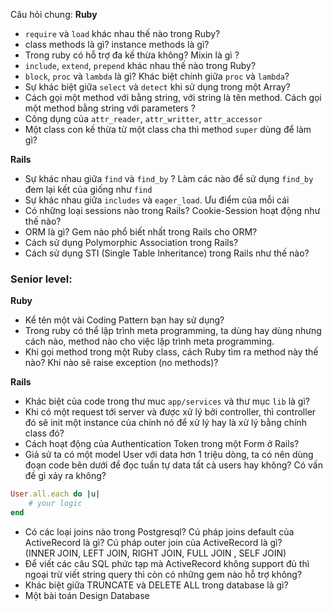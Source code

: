 Câu hỏi chung:
**Ruby**
- `require` và `load` khác nhau thế nào trong Ruby?
- class methods là gì? instance methods là gì?
- Trong ruby có hỗ trợ đa kế thừa không? Mixin là gì ?
- `include`, `extend`, `prepend` khác nhau thế nào trong Ruby?
- `block`, `proc` và `lambda` là gì? Khác biệt chính giữa `proc` và `lambda`?
- Sự khác biệt giữa `select` và `detect` khi sử dụng trong một Array?
- Cách gọi một method với bằng string, với string là tên method. Cách gọi một method bằng string với parameters ?
- Công dụng của `attr_reader`, `attr_writter`, `attr_accessor`
- Một class con kế thừa từ một class cha thì method `super` dùng để làm gì?


**Rails**
- Sự khác nhau giữa `find` và `find_by` ? Làm các nào để sử dụng `find_by` đem lại kết của giống như `find`
- Sự khác nhau giữa `includes` và `eager_load`. Ưu điểm của mỗi cái 
- Có những loại sessions nào trong Rails? Cookie-Session hoạt động như thế nào?
- ORM là gì? Gem nào phổ biết nhất trong Rails cho ORM?
- Cách sử dụng Polymorphic Association trong Rails?
- Cách sử dụng STI (Single Table Inheritance) trong Rails như thế nào?

### Senior level:
**Ruby**
- Kể tên một vài Coding Pattern bạn hay sử dụng?
- Trong ruby có thể lập trình meta programming, ta dùng hay dùng nhưng cách nào, method nào cho việc lập trình meta programming.
- Khi gọi method trong một Ruby class, cách Ruby tìm ra method này thế nào? Khi nào sẽ raise exception (no methods)?

**Rails**
- Khác biệt của code trong thư muc `app/services` và thư mục `lib` là gì?
- Khi có một request tới server và được xử lý bởi controller, thì controller đó sẽ init một instance của chính nó để xử lý hay là xử lý bằng chính class đó?
- Cách hoạt động của Authentication Token trong một Form ở Rails?
- Giả sử ta có một model User với data hơn 1 triệu dòng, ta có nên dùng đoạn code bên dưới để đọc tuần tự data tất cả users hay không? Có vấn đề gì xảy ra không?
```ruby
User.all.each do |u|
	# your logic
end
```
- Có các loại joins nào trong Postgresql? Cú pháp joins default của ActiveRecord là gì? Cú pháp outer join của ActiveRecord là gì?  
(INNER JOIN, LEFT JOIN, RIGHT JOIN, FULL JOIN , SELF JOIN)
- Để viết các câu SQL phức tạp mà ActiveRecord không support đủ thì ngoại trừ viết string query thì còn có những gem nào hỗ trợ không?
- Khác biệt giữa TRUNCATE và DELETE ALL trong database là gì?
- Một bài toán Design Database
